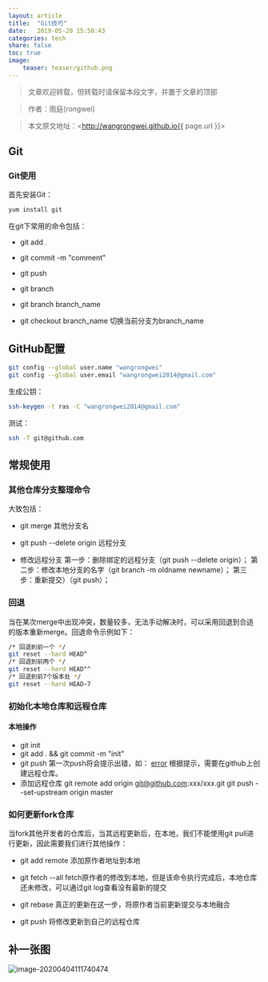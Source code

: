 ```yaml
---
layout: article
title:  "Git技巧"
date:   2019-05-20 15:58:43
categories: tech
share: false
toc: true
image:
    teaser: teaser/github.png
---
```


> 文章欢迎转载，但转载时请保留本段文字，并置于文章的顶部

> 作者：雨庭(rongwei)

> 本文原文地址：<http://wangrongwei.github.io{{ page.url }}>

## Git ##

### Git使用 ###

首先安装Git：

```bash
yum install git
```

在git下常用的命令包括：

- git add .

- git commit -m "comment"

- git push

- git branch

- git branch branch_name

- git checkout branch_name
  切换当前分支为branch_name

## GitHub配置 ##

```bash
git config --global user.name "wangrongwei"
git config --global user.email "wangrongwei2014@gmail.com"
```

生成公钥：

```bash
ssh-keygen -t ras -C "wangrongwei2014@gmail.com"
```

测试：

```bash
ssh -T git@github.com
```

## 常规使用 ##

### 其他仓库分支整理命令 ###

大致包括：

- git merge 其他分支名

- git push --delete origin 远程分支

- 修改远程分支
  第一步：删除绑定的远程分支（git push --delete origin）；
  第二步：修改本地分支的名字（git branch -m oldname newname）；
  第三步：重新提交）（git push）；  

### 回退 ###

当在某次merge中出现冲突，数量较多，无法手动解决时，可以采用回退到合适的版本重新merge。回退命令示例如下：

```bash
/* 回退到前一个 */
git reset --hard HEAD^
/* 回退到前两个 */
git reset --hard HEAD^^
/* 回退到前7个版本处 */
git reset --hard HEAD~7
```

### 初始化本地仓库和远程仓库 ###

#### 本地操作 ####

- git init
- git add . && git commit -m "init"
- git push
  第一次push将会提示出错，如：
  [error](https://img-blog.csdn.net/20171125144701517?watermark/2/text/aHR0cDovL2Jsb2cuY3Nkbi5uZXQvV0FOR19fUk9OR1dFSQ==/font/5a6L5L2T/fontsize/400/fill/I0JBQkFCMA==/dissolve/70/gravity/SouthEast)
  根据提示，需要在github上创建远程仓库。
- 添加远程仓库
  git remote add origin git@github.com:xxx/xxx.git
  git push --set-upstream origin master

### 如何更新fork仓库 ###

当fork其他开发者的仓库后，当其远程更新后，在本地，我们不能使用git pull进行更新，因此需要我们进行其他操作：

- git add remote
  添加原作者地址到本地

- git fetch --all
  fetch原作者的修改到本地，但是该命令执行完成后，本地仓库还未修改，可以通过git log查看没有最新的提交

- git rebase
  真正的更新在这一步，将原作者当前更新提交与本地融合
- git push
  将修改更新到自己的远程仓库

## 补一张图



![image-20200404111740474](D:\git\wangrongwei.github.io\images\image-20200404111740474.png)





